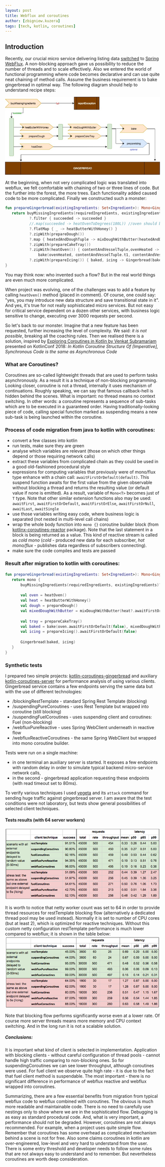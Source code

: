 ```yaml
---
layout: post
title: Webflux and coroutines
author: [zbigniew.kuzera]
tags: [tech, kotlin, coroutines]
---
```


## Introduction

Recently, our crucial micro service delivering listing data [switched](/2019/07/migrating-microservice-to-spring-webflux.html) to 
[Spring WebFlux](https://docs.spring.io/spring/docs/current/spring-framework-reference/web-reactive.html). 
A non-blocking approach gave us possibility to reduce the number of threads and to scale effectively.
Also we entered the world of functional programming where code becomes declarative and can use quite neat chaining of method calls. 
Assume the business requirement is to bake gingerbread in optimal way. The following diagram should help to understand recipe steps:

<img alt="gingerbread diagram" src="/img/articles/2019-12-01-webflux-and-coroutines/gingerbreadDiagram.jpg" />

At the beginning, when not very complicated logic was translated into webflux, we felt comfortable with chaining of two or three lines of code.
But the further into the forest, the more trees. Each functionality added caused code to be more complicated.
Finally we constructed such a monster:

```kotlin
fun prepareGingerbread(existingIngredients: Set<Ingredient>): Mono<Gingerbread>? {
   return buyMissingIngredients(requiredIngredients, existingIngredients)
           ?.filter { succeeded -> succeeded }
           //.map(succeeded -> heatOvenToDegrees(180L)) //oven should be heated at this point
           ?.flatMap { _ -> heatButterWithHoney() }
           ?.zipWith(prepareDough())
           ?.map { heatedAndDoughTuple -> mixDoughWithButter(heatedAndDoughTuple.t1, heatedAndDoughTuple.t2) }
           ?.zipWith(prepareCakeTray())
           ?.zipWith(heatOven()) { contentAndVesselTuple,ovenHeated ->
               bake(ovenHeated, contentAndVesselTuple.t1, contentAndVesselTuple.t2)}
           ?.zipWith(prepareIcing()) { baked, icing -> Gingerbread(baked, icing) }
}
```

You may think now: who invented such a flow? But in the real world things are even much more complicated.


When project was evolving, one of the challenges was to add a feature by calling `heatOven()` method (placed in comment). 
Of course, one could say: "yes, you may introduce new data structure and save transitional state in it". 
And yes, it's true for not really sophisticated micro services. But not easy for critical service dependent on a dozen other services, 
with business logic sensitive to change, executing over 3000 requests per second.

So let's back to our monster. Imagine that a new feature has been requested, further increasing the level of complexity. 
We said: _it is not possible_, breaking all the coaching rules.
Then we realised there is a solution, inspired by [Exploring Coroutines in Kotlin by Venkat Subramariam](https://www.youtube.com/watch?v=jT2gHPQ4Z1Q)
 presented on KotlinConf 2018:
_In Kotlin Coroutine Structure Of [Imperative], Synchronous Code is the same as Asynchronous Code_

### What are Coroutines?
Coroutines are so-called lightweight threads that are used to perform tasks asynchronously. 
As a result it is a technique of non-blocking programming. Looking closer, coroutine is not a thread, 
internally it uses mechanism of continuations. Roughly speaking, we can say that famous callback-hell is hidden behind the scenes. 
What is important: no thread means no context switching.
In other words: a coroutine represents a sequence of sub-tasks which are to be executed in a guaranteed order. 
Having traditionally-looking piece of code, calling special function marked as suspending means 
a new sub-task is being launched within the coroutine.

### Process of code migration from java to kotlin with coroutines:
- convert a few classes into kotlin
- run tests, make sure they are green
- analyse which variables are relevant (those on which other things depend or those requiring network calls)
- extract these variables from complicated chain as they could be used in a good old-fashioned procedural style
- expressions for computing variables that previously were of mono/flux type enhance with a chain call: `awaitFirstOrDefault(default)`. 
This suspend function awaits for the first value from the given observable without blocking a thread and returns the 
resulting value (or default value if none is emitted). 
As a result, variable of `Mono<T>` becomes just of `T` type. Note that other similar extension functions also may be used: 
`awaitFirst`, `awaitFirstOrDefault`, `awaitFirstOrElse`, `awaitFirstOrNull`, `awaitLast`, `awaitSingle`
- use those variables writing easy code, where business logic is separated (not nested in multi-level call chains)
- wrap the whole body function into `mono {}` coroutine builder block 
(from [kotlinx-coroutines-reactor](https://github.com/Kotlin/kotlinx.coroutines/tree/master/reactive/kotlinx-coroutines-reactor) package). 
Note that the last statement in a block is being returned as a value. This kind of reactive stream is called as _cold mono_ 
(_cold_ - produced new data for each subscriber, _hot mono/flux_ - publishes data regardless of subscribers connecting).
- make sure the code compiles and tests are passed



### Result after migration to kotlin with coroutines:
```kotlin
fun prepareGingerbread(existingIngredients: Set<Ingredient>): Mono<Gingerbread> {
   return mono {
       buyMissingIngredients(requiredIngredients, existingIngredients)?.awaitFirstOrDefault(false)

       val oven = heatOven()
       val heat = heatButterWithHoney()
       val dough = prepareDough()
       val mixedDoughWithButter = mixDoughWithButter(heat?.awaitFirstOrDefault(false), dough.awaitFirstOrDefault(false))

       val tray = prepareCakeTray()
       val baked = bake(oven.awaitFirstOrDefault(false), mixedDoughWithButter, tray.awaitFirstOrDefault(false))
       val icing = prepareIcing().awaitFirstOrDefault(false)

       Gingerbread(baked, icing)
   }
}
```

### Synthetic tests
I prepared two simple projects: [kotlin-coroutines-gingerbread](https://github.com/kuzera/kotlin-coroutines-gingerbread) 
and auxiliary [kotlin-coroutines-server](https://github.com/kuzera/kotlin-coroutines-server) for performance analysis 
of using various clients. Gingerbread service contains a few endpoints serving the same data but with the use of 
different technologies:
- /blockingRestTemplate - standard Spring Rest Template (blocking)
- /suspendingPureCoroutines - uses Rest Template but wrapped into coroutine (still blocking)
- /suspendingFuelCoroutines - uses suspending client and coroutines: Fuel (non-blocking)
- /webfluxPureReactive - uses Spring WebClient underneath in reactive flow
- /webfluxReactiveCoroutines - the same Spring WebClient but wrapped into mono coroutine builder.

Tests were run on a single machine: 
- in one terminal an auxiliary server is started. It exposes a few endpoints with random delay in order to simulate 
typical backend micro-service network calls,
- in the second - gingerbread application requesting these endpoints (with read timeout set to 80ms). 

To verify various techniques I used [vegeta](https://github.com/tsenart/vegeta) and its `attack` command for sending 
huge traffic against gingerbread server. I am aware that the test conditions were not laboratory, but tests show 
general possibilities of selected client techniques.
 
#### Tests results (with 64 server workers)
<img alt="vegeta tests 64 workers" src="/img/articles/2019-12-01-webflux-and-coroutines/vegetaTests64workers.png" />
 
It is worth to notice that netty worker count was set to 64 in order to provide thread resources for restTemplate blocking 
flow (alternatively a dedicated thread pool may be used instead). Normally it is set to number of CPU cores (but at least 2), 
which is optimized for reactive techniques. Without this custom netty configuration restTemplate performance is much lower 
compared to webflux; it is shown in the table below: 
<img alt="vegeta tests default config" src="/img/articles/2019-12-01-webflux-and-coroutines/vegetaTestsDefaultConfig.png" />

Note that blocking flow performs significantly worse even at a lower rate.
Of course more server threads means more memory and CPU context switching. And in the long run it is not a scalable solution.

##### Conclusions: 
It is important what kind of client is selected in implementation. Application with blocking clients - 
without careful configuration of thread pools - cannot handle high traffic comparing to non-blocking ones. 
So for suspendingCoroutines we can see lower throughput, although coroutines were used.
For fuel client we observe quite high rate - it is due to the fact that fuel client method is suspendable.
The most important - there is no significant difference in performance of webflux reactive and webflux wrapped into coroutines.  


Summarizing, there are a few essential benefits from migration from typical webflux code to webflux combined with coroutines. 
The obvious is much more readable and maintainable code. There is no need to carefully use nestings only to show where 
we are in the sophisticated flow. Debugging is as easy as standard procedural code. And, what is very important, 
a performance should not be degraded.
	However, coroutines are not always recommended. For example, when a project uses quite simple flow. 
	Remember that coroutines has some overhead as complicated mechanism behind a scene is not for free. 
	Also some claims coroutines in kotlin are over-engineered, low-level and very hard to understand from the user. 
	There is some entry threshold and developer needs to follow some rules that are not always easy to understand and to remember. 
	But nevertheless coroutines are worth deep consideration.
